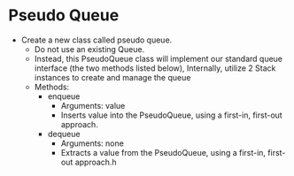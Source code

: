 # Pseudo Queue

- Create a new class called pseudo queue.
  - Do not use an existing Queue.
  - Instead, this PseudoQueue class will implement our standard queue interface (the two methods listed below),
    Internally, utilize 2 Stack instances to create and manage the queue
  - Methods:
    - enqueue
      - Arguments: value
      - Inserts value into the PseudoQueue, using a first-in, first-out approach.
    - dequeue
      - Arguments: none
      - Extracts a value from the PseudoQueue, using a first-in, first-out approach.h
